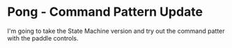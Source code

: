 # Pong - Command Pattern Update
I'm going to take the State Machine version and try out the command patter with the paddle controls.